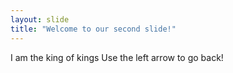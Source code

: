 ```yaml
---
layout: slide
title: "Welcome to our second slide!"
---
```

I am the king of kings
Use the left arrow to go back!
